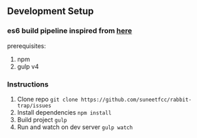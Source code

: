 

## Development Setup
### es6 build pipeline inspired from [here](https://developers.google.com/web/shows/ttt/series-2/es2015)

prerequisites:
1. npm
2. gulp v4

### Instructions
1. Clone repo
```git clone https://github.com/suneetfcc/rabbit-trap/issues```
1. Install dependencies
```npm install```
2. Build project
```gulp```
3. Run and watch on dev server
```gulp watch```
